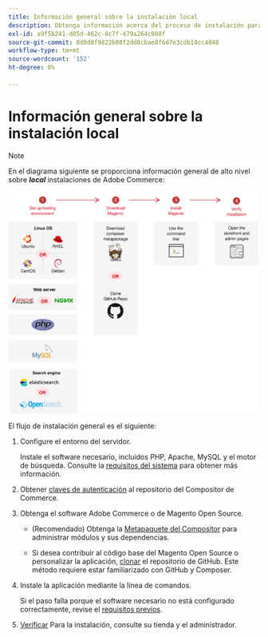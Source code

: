 ```yaml
---
title: Información general sobre la instalación local
description: Obtenga información acerca del proceso de instalación para implementaciones locales de Adobe Commerce.
exl-id: a9f5b241-d05d-462c-8c7f-479a264c988f
source-git-commit: 8d0d8f9822b88f2dd8cbae8f6d7e3cdb14cc4848
workflow-type: tm+mt
source-wordcount: '152'
ht-degree: 0%

---
```


# Información general sobre la instalación local

>[!NOTE]
>
>En el diagrama siguiente se proporciona información general de alto nivel sobre _**local**_ instalaciones de Adobe Commerce:

![Funcionamiento de la instalación](../assets/installation/install-diagram-24.svg)

El flujo de instalación general es el siguiente:

1. Configure el entorno del servidor.

   Instale el software necesario, incluidos PHP, Apache, MySQL y el motor de búsqueda. Consulte la [requisitos del sistema](system-requirements.md) para obtener más información.

1. Obtener [claves de autenticación](prerequisites/authentication-keys.md) al repositorio del Compositor de Commerce.

1. Obtenga el software Adobe Commerce o de Magento Open Source.

   * (Recomendado) Obtenga la [Metapaquete del Compositor](composer.md) para administrar módulos y sus dependencias.

   * Si desea contribuir al código base del Magento Open Source o personalizar la aplicación, [clonar](https://developer.adobe.com/commerce/contributor/guides/install/clone-repository/) el repositorio de GitHub. Este método requiere estar familiarizado con GitHub y Composer.

1. Instale la aplicación mediante la línea de comandos.

   Si el paso falla porque el software necesario no está configurado correctamente, revise el [requisitos previos](prerequisites/overview.md).

1. [Verificar](next-steps/verify.md) Para la instalación, consulte su tienda y el administrador.
